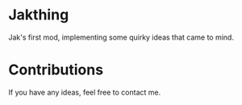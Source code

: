 # Jakthing
Jak's first mod, implementing some quirky ideas that came to mind.
# Contributions
If you have any ideas, feel free to contact me.
